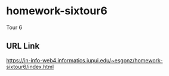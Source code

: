 # homework-sixtour6

Tour 6

## URL Link

https://in-info-web4.informatics.iupui.edu/~esgonz/homework-sixtour6/index.html
